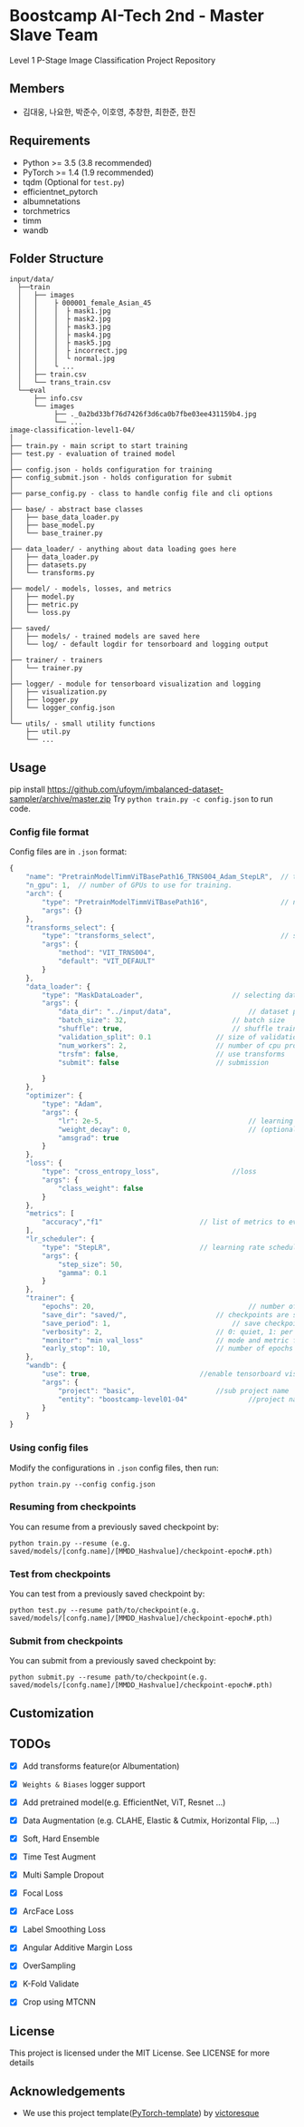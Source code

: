 # Boostcamp AI-Tech 2nd - Master Slave Team

Level 1 P-Stage Image Classification Project Repository

## Members
* 김대웅, 나요한, 박준수, 이호영, 추창한, 최한준, 한진

## Requirements
* Python >= 3.5 (3.8 recommended)
* PyTorch >= 1.4 (1.9 recommended)
* tqdm (Optional for `test.py`)
* efficientnet_pytorch
* albumnetations
* torchmetrics
* timm
* wandb


## Folder Structure
  ```
  input/data/
    ├──train
    │   ├── images
    │   │    ├ 000001_female_Asian_45
    │   │    │  ├ mask1.jpg
    │   │    │  ├ mask2.jpg
    │   │    │  ├ mask3.jpg
    │   │    │  ├ mask4.jpg
    │   │    │  ├ mask5.jpg
    │   │    │  ├ incorrect.jpg
    │   │    │  └ normal.jpg                          
    │   │    └ ...
    │   ├── train.csv
    │   └── trans_train.csv  
    └──eval
        ├── info.csv
        └── images
             ├── ._0a2bd33bf76d7426f3d6ca0b7fbe03ee431159b4.jpg
             └── ...
  image-classification-level1-04/
  │
  ├── train.py - main script to start training
  ├── test.py - evaluation of trained model
  │
  ├── config.json - holds configuration for training
  ├── config_submit.json - holds configuration for submit
  │
  ├── parse_config.py - class to handle config file and cli options
  │  
  ├── base/ - abstract base classes
  │   ├── base_data_loader.py
  │   ├── base_model.py
  │   └── base_trainer.py
  │
  ├── data_loader/ - anything about data loading goes here
  │   ├── data_loader.py
  │   ├── datasets.py
  │   └── transforms.py
  │
  ├── model/ - models, losses, and metrics
  │   ├── model.py
  │   ├── metric.py
  │   └── loss.py
  │
  ├── saved/
  │   ├── models/ - trained models are saved here
  │   └── log/ - default logdir for tensorboard and logging output
  │
  ├── trainer/ - trainers
  │   └── trainer.py
  │
  ├── logger/ - module for tensorboard visualization and logging
  │   ├── visualization.py
  │   ├── logger.py
  │   └── logger_config.json
  │  
  └── utils/ - small utility functions
      ├── util.py
      └── ...
  ```

## Usage
pip install https://github.com/ufoym/imbalanced-dataset-sampler/archive/master.zip
Try `python train.py -c config.json` to run code.




### Config file format
Config files are in `.json` format:
```javascript
{
    "name": "PretrainModelTimmViTBasePath16_TRNS004_Adam_StepLR",  // training session name
    "n_gpu": 1,  // number of GPUs to use for training.
    "arch": {
        "type": "PretrainModelTimmViTBasePath16",                  // name of model architecture to train
        "args": {}
    },
    "transforms_select": {
        "type": "transforms_select",                               // selecting transforms methods
        "args": {
            "method": "VIT_TRNS004",
            "default": "VIT_DEFAULT"
        }
    },
    "data_loader": {
        "type": "MaskDataLoader",         			   // selecting data loader                
        "args": {
            "data_dir": "../input/data",  		    	   // dataset path
            "batch_size": 32,             			   // batch size
			"shuffle": true,                           // shuffle training data before splitting
			"validation_split": 0.1          	   // size of validation dataset. float(portion) or int(number of samples)
			"num_workers": 2,                	   // number of cpu processes to be used for data loading
			"trsfm": false,              		   // use transforms
			"submit": false                		   // submission

        }
    },
    "optimizer": {
        "type": "Adam",
        "args": {
            "lr": 2e-5,                     			   // learning rate
            "weight_decay": 0,                			   // (optional) weight decay
            "amsgrad": true
        }
    },
    "loss": {
        "type": "cross_entropy_loss",				   //loss
        "args": {
            "class_weight": false
        }
    },
    "metrics": [
        "accuracy","f1"						   // list of metrics to evaluate
    ],
    "lr_scheduler": {
        "type": "StepLR",					   // learning rate scheduler
        "args": {
            "step_size": 50,
            "gamma": 0.1
        }
    },
    "trainer": {
		"epochs": 20,                                      // number of training epochs
		"save_dir": "saved/",              		   // checkpoints are saved in save_dir/models/name
		"save_period": 1,                    		   // save checkpoints every save_freq epochs
		"verbosity": 2,                    		   // 0: quiet, 1: per epoch, 2: full	
		"monitor": "min val_loss"          		   // mode and metric for model performance monitoring. set 'off' to disable.
		"early_stop": 10,	                	   // number of epochs to wait before early stop. set 0 to disable.  		
    },
    "wandb": {
        "use": true,						   //enable tensorboard visualization
        "args": {
            "project": "basic", 				   //sub project name
            "entity": "boostcamp-level01-04"			   //project name
        }
    }
}
```

### Using config files
Modify the configurations in `.json` config files, then run:

  ```
  python train.py --config config.json
  ```

### Resuming from checkpoints
You can resume from a previously saved checkpoint by:

  ```
  python train.py --resume (e.g. saved/models/[confg.name]/[MMDD_Hashvalue]/checkpoint-epoch#.pth)
  ```  

### Test from checkpoints
You can test from a previously saved checkpoint by:

  ```
  python test.py --resume path/to/checkpoint(e.g. saved/models/[confg.name]/[MMDD_Hashvalue]/checkpoint-epoch#.pth)
  ```

### Submit from checkpoints
You can submit from a previously saved checkpoint by:

  ```
  python submit.py --resume path/to/checkpoint(e.g. saved/models/[confg.name]/[MMDD_Hashvalue]/checkpoint-epoch#.pth)
  ```
  
## Customization 


## TODOs
- [x] Add transforms feature(or Albumentation)
- [x] `Weights & Biases` logger support
- [x] Add pretrained model(e.g. EfficientNet, ViT, Resnet ...)
- [x] Data Augmentation (e.g. CLAHE, Elastic & Cutmix, Horizontal Flip, ...)
- [x] Soft, Hard Ensemble
- [x] Time Test Augment
- [x] Multi Sample Dropout
- [x] Focal Loss
- [x] ArcFace Loss
- [x] Label Smoothing Loss
- [X] Angular Additive Margin Loss
- [x] OverSampling
- [x] K-Fold Validate
- [x] Crop using MTCNN


## License
This project is licensed under the MIT License. See  LICENSE for more details

## Acknowledgements
- We use this project template([PyTorch-template](https://github.com/victoresque/pytorch-template)) by [victoresque](https://github.com/victoresque)
